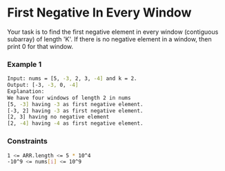 # First Negative In Every Window

Your task is to find the first negative element in every window (contiguous subarray) of length 'K'. 
If there is no negative element in a window, then print 0 for that window.

### Example 1
```sh
Input: nums = [5, -3, 2, 3, -4] and k = 2.
Output: [-3, -3, 0, -4]
Explanation:
We have four windows of length 2 in nums
[5, -3] having -3 as first negative element.
[-3, 2] having -3 as first negative element.
[2, 3] having no negative element
[2, -4] having -4 as first negative element.
```

### Constraints
```sh
1 <= ARR.length <= 5 * 10^4
-10^9 <= nums[i] <= 10^9
```
